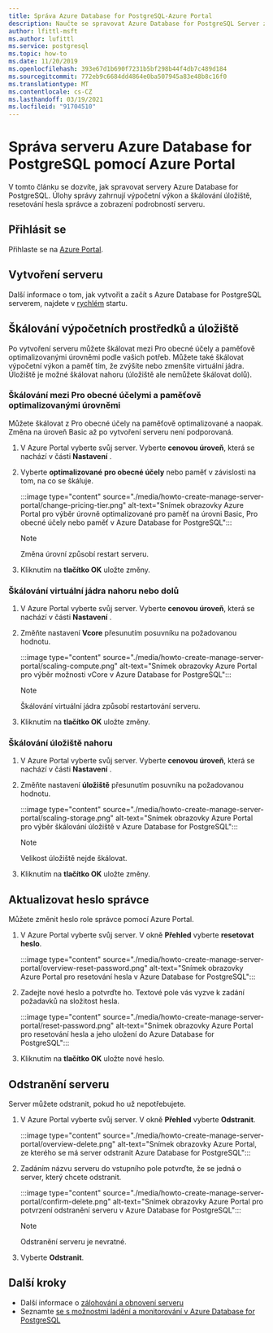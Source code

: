 ```yaml
---
title: Správa Azure Database for PostgreSQL-Azure Portal
description: Naučte se spravovat Azure Database for PostgreSQL Server z Azure Portal.
author: lfittl-msft
ms.author: lufittl
ms.service: postgresql
ms.topic: how-to
ms.date: 11/20/2019
ms.openlocfilehash: 393e67d1b690f7231b5bf298b44f4db7c489d184
ms.sourcegitcommit: 772eb9c6684dd4864e0ba507945a83e48b8c16f0
ms.translationtype: MT
ms.contentlocale: cs-CZ
ms.lasthandoff: 03/19/2021
ms.locfileid: "91704510"
---
```

# <a name="manage-an-azure-database-for-postgresql-server-using-the-azure-portal"></a>Správa serveru Azure Database for PostgreSQL pomocí Azure Portal

V tomto článku se dozvíte, jak spravovat servery Azure Database for PostgreSQL. Úlohy správy zahrnují výpočetní výkon a škálování úložiště, resetování hesla správce a zobrazení podrobností serveru.

## <a name="sign-in"></a>Přihlásit se

Přihlaste se na [Azure Portal](https://portal.azure.com).

## <a name="create-a-server"></a>Vytvoření serveru

Další informace o tom, jak vytvořit a začít s Azure Database for PostgreSQL serverem, najdete v [rychlém](quickstart-create-server-database-portal.md) startu.

## <a name="scale-compute-and-storage"></a>Škálování výpočetních prostředků a úložiště

Po vytvoření serveru můžete škálovat mezi Pro obecné účely a paměťově optimalizovanými úrovněmi podle vašich potřeb. Můžete také škálovat výpočetní výkon a paměť tím, že zvýšíte nebo zmenšíte virtuální jádra. Úložiště je možné škálovat nahoru (úložiště ale nemůžete škálovat dolů).

### <a name="scale-between-general-purpose-and-memory-optimized-tiers"></a>Škálování mezi Pro obecné účelymi a paměťově optimalizovanými úrovněmi

Můžete škálovat z Pro obecné účely na paměťově optimalizované a naopak. Změna na úroveň Basic až po vytvoření serveru není podporovaná.

1. V Azure Portal vyberte svůj server. Vyberte **cenovou úroveň**, která se nachází v části **Nastavení** .

2. Vyberte **optimalizované** **pro obecné účely** nebo paměť v závislosti na tom, na co se škáluje.

   :::image type="content" source="./media/howto-create-manage-server-portal/change-pricing-tier.png" alt-text="Snímek obrazovky Azure Portal pro výběr úrovně optimalizované pro paměť na úrovni Basic, Pro obecné účely nebo paměť v Azure Database for PostgreSQL":::

   > [!NOTE]
   > Změna úrovní způsobí restart serveru.

3. Kliknutím na **tlačítko OK** uložte změny.

### <a name="scale-vcores-up-or-down"></a>Škálování virtuální jádra nahoru nebo dolů

1. V Azure Portal vyberte svůj server. Vyberte **cenovou úroveň**, která se nachází v části **Nastavení** .

2. Změňte nastavení **Vcore** přesunutím posuvníku na požadovanou hodnotu.

   :::image type="content" source="./media/howto-create-manage-server-portal/scaling-compute.png" alt-text="Snímek obrazovky Azure Portal pro výběr možnosti vCore v Azure Database for PostgreSQL":::

   > [!NOTE]
   > Škálování virtuální jádra způsobí restartování serveru.

3. Kliknutím na **tlačítko OK** uložte změny.

### <a name="scale-storage-up"></a>Škálování úložiště nahoru

1. V Azure Portal vyberte svůj server. Vyberte **cenovou úroveň**, která se nachází v části **Nastavení** .

2. Změňte nastavení **úložiště** přesunutím posuvníku na požadovanou hodnotu.

   :::image type="content" source="./media/howto-create-manage-server-portal/scaling-storage.png" alt-text="Snímek obrazovky Azure Portal pro výběr škálování úložiště v Azure Database for PostgreSQL":::

   > [!NOTE]
   > Velikost úložiště nejde škálovat.

3. Kliknutím na **tlačítko OK** uložte změny.

## <a name="update-admin-password"></a>Aktualizovat heslo správce

Můžete změnit heslo role správce pomocí Azure Portal.

1. V Azure Portal vyberte svůj server. V okně **Přehled** vyberte **resetovat heslo**.

   :::image type="content" source="./media/howto-create-manage-server-portal/overview-reset-password.png" alt-text="Snímek obrazovky Azure Portal pro resetování hesla v Azure Database for PostgreSQL":::

2. Zadejte nové heslo a potvrďte ho. Textové pole vás vyzve k zadání požadavků na složitost hesla.

   :::image type="content" source="./media/howto-create-manage-server-portal/reset-password.png" alt-text="Snímek obrazovky Azure Portal pro resetování hesla a jeho uložení do Azure Database for PostgreSQL":::

3. Kliknutím na **tlačítko OK** uložte nové heslo.

## <a name="delete-a-server"></a>Odstranění serveru

Server můžete odstranit, pokud ho už nepotřebujete. 

1. V Azure Portal vyberte svůj server. V okně **Přehled** vyberte **Odstranit**.

   :::image type="content" source="./media/howto-create-manage-server-portal/overview-delete.png" alt-text="Snímek obrazovky Azure Portal, ze kterého se má server odstranit Azure Database for PostgreSQL":::

2. Zadáním názvu serveru do vstupního pole potvrďte, že se jedná o server, který chcete odstranit.

   :::image type="content" source="./media/howto-create-manage-server-portal/confirm-delete.png" alt-text="Snímek obrazovky Azure Portal pro potvrzení odstranění serveru v Azure Database for PostgreSQL":::

   > [!NOTE]
   > Odstranění serveru je nevratné.

3. Vyberte **Odstranit**.

## <a name="next-steps"></a>Další kroky

- Další informace o [zálohování a obnovení serveru](howto-restore-server-portal.md)
- Seznamte [se s možnostmi ladění a monitorování v Azure Database for PostgreSQL](concepts-monitoring.md)
